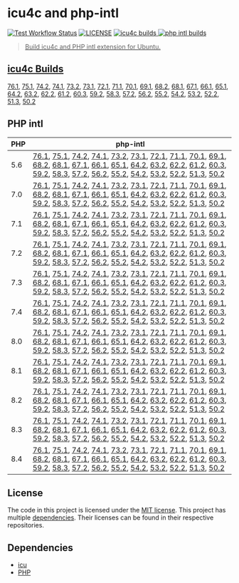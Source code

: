 # icu4c and php-intl

<a href="https://github.com/shivammathur/icu-intl" title="Test Workflow Status"><img alt="Test Workflow Status" src="https://github.com/shivammathur/icu-intl/workflows/Test%20workflow/badge.svg"></a>
<a href="https://github.com/shivammathur/icu-intl/blob/main/LICENSE" title="license"><img alt="LICENSE" src="https://img.shields.io/badge/license-MIT-428f7e.svg"></a>
<a href="https://github.com/shivammathur/icu-intl/#icu4c-builds" title="icu4c builds"><img alt="icu4c builds" src="https://img.shields.io/badge/icu-75.1%20to%2050.2-555555.svg?logo=unicode&logoColor=white&labelColor=de0029">
<a href="https://github.com/shivammathur/icu-intl/#php-intl" title="php intl builds"><img alt="php intl builds" src="https://img.shields.io/badge/php-5.6%20to%208.4-555555.svg?logo=php&logoColor=white&labelColor=777bb3">

> Build icu4c and PHP intl extension for Ubuntu.

## icu4c Builds
[76.1](https://github.com/shivammathur/icu-intl/releases/download/icu4c/icu4c-76.1.tar.zst), [75.1](https://github.com/shivammathur/icu-intl/releases/download/icu4c/icu4c-75.1.tar.zst), [74.2](https://github.com/shivammathur/icu-intl/releases/download/icu4c/icu4c-74.2.tar.zst), [74.1](https://github.com/shivammathur/icu-intl/releases/download/icu4c/icu4c-74.1.tar.zst), [73.2](https://github.com/shivammathur/icu-intl/releases/download/icu4c/icu4c-73.2.tar.zst), [73.1](https://github.com/shivammathur/icu-intl/releases/download/icu4c/icu4c-73.1.tar.zst), [72.1](https://github.com/shivammathur/icu-intl/releases/download/icu4c/icu4c-72.1.tar.zst), [71.1](https://github.com/shivammathur/icu-intl/releases/download/icu4c/icu4c-71.1.tar.zst), [70.1](https://github.com/shivammathur/icu-intl/releases/download/icu4c/icu4c-70.1.tar.zst), [69.1](https://github.com/shivammathur/icu-intl/releases/download/icu4c/icu4c-69.1.tar.zst), [68.2](https://github.com/shivammathur/icu-intl/releases/download/icu4c/icu4c-68.2.tar.zst), [68.1](https://github.com/shivammathur/icu-intl/releases/download/icu4c/icu4c-68.1.tar.zst), [67.1](https://github.com/shivammathur/icu-intl/releases/download/icu4c/icu4c-67.1.tar.zst), [66.1](https://github.com/shivammathur/icu-intl/releases/download/icu4c/icu4c-66.1.tar.zst), [65.1](https://github.com/shivammathur/icu-intl/releases/download/icu4c/icu4c-65.1.tar.zst), [64.2](https://github.com/shivammathur/icu-intl/releases/download/icu4c/icu4c-64.2.tar.zst), [63.2](https://github.com/shivammathur/icu-intl/releases/download/icu4c/icu4c-63.2.tar.zst), [62.2](https://github.com/shivammathur/icu-intl/releases/download/icu4c/icu4c-62.2.tar.zst), [61.2](https://github.com/shivammathur/icu-intl/releases/download/icu4c/icu4c-61.2.tar.zst), [60.3](https://github.com/shivammathur/icu-intl/releases/download/icu4c/icu4c-60.3.tar.zst), [59.2](https://github.com/shivammathur/icu-intl/releases/download/icu4c/icu4c-59.2.tar.zst), [58.3](https://github.com/shivammathur/icu-intl/releases/download/icu4c/icu4c-58.3.tar.zst), [57.2](https://github.com/shivammathur/icu-intl/releases/download/icu4c/icu4c-57.2.tar.zst), [56.2](https://github.com/shivammathur/icu-intl/releases/download/icu4c/icu4c-56.2.tar.zst), [55.2](https://github.com/shivammathur/icu-intl/releases/download/icu4c/icu4c-55.2.tar.zst), [54.2](https://github.com/shivammathur/icu-intl/releases/download/icu4c/icu4c-54.2.tar.zst), [53.2](https://github.com/shivammathur/icu-intl/releases/download/icu4c/icu4c-53.2.tar.zst), [52.2](https://github.com/shivammathur/icu-intl/releases/download/icu4c/icu4c-52.2.tar.zst), [51.3](https://github.com/shivammathur/icu-intl/releases/download/icu4c/icu4c-51.3.tar.zst), [50.2](https://github.com/shivammathur/icu-intl/releases/download/icu4c/icu4c-50.2.tar.zst)

## PHP intl
| PHP | php-intl |
|--- |--- |
|5.6 |[76.1](https://github.com/shivammathur/icu-intl/releases/download/intl/php5.6-intl-76.1.so), [75.1](https://github.com/shivammathur/icu-intl/releases/download/intl/php5.6-intl-75.1.so), [74.2](https://github.com/shivammathur/icu-intl/releases/download/intl/php5.6-intl-74.2.so), [74.1](https://github.com/shivammathur/icu-intl/releases/download/intl/php5.6-intl-74.1.so), [73.2](https://github.com/shivammathur/icu-intl/releases/download/intl/php5.6-intl-73.2.so), [73.1](https://github.com/shivammathur/icu-intl/releases/download/intl/php5.6-intl-73.1.so), [72.1](https://github.com/shivammathur/icu-intl/releases/download/intl/php5.6-intl-72.1.so), [71.1](https://github.com/shivammathur/icu-intl/releases/download/intl/php5.6-intl-71.1.so), [70.1](https://github.com/shivammathur/icu-intl/releases/download/intl/php5.6-intl-70.1.so), [69.1](https://github.com/shivammathur/icu-intl/releases/download/intl/php5.6-intl-69.1.so), [68.2](https://github.com/shivammathur/icu-intl/releases/download/intl/php5.6-intl-68.2.so), [68.1](https://github.com/shivammathur/icu-intl/releases/download/intl/php5.6-intl-68.1.so), [67.1](https://github.com/shivammathur/icu-intl/releases/download/intl/php5.6-intl-67.1.so), [66.1](https://github.com/shivammathur/icu-intl/releases/download/intl/php5.6-intl-66.1.so), [65.1](https://github.com/shivammathur/icu-intl/releases/download/intl/php5.6-intl-65.1.so), [64.2](https://github.com/shivammathur/icu-intl/releases/download/intl/php5.6-intl-64.2.so), [63.2](https://github.com/shivammathur/icu-intl/releases/download/intl/php5.6-intl-63.2.so), [62.2](https://github.com/shivammathur/icu-intl/releases/download/intl/php5.6-intl-62.2.so), [61.2](https://github.com/shivammathur/icu-intl/releases/download/intl/php5.6-intl-61.2.so), [60.3](https://github.com/shivammathur/icu-intl/releases/download/intl/php5.6-intl-60.3.so), [59.2](https://github.com/shivammathur/icu-intl/releases/download/intl/php5.6-intl-59.2.so), [58.3](https://github.com/shivammathur/icu-intl/releases/download/intl/php5.6-intl-58.3.so), [57.2](https://github.com/shivammathur/icu-intl/releases/download/intl/php5.6-intl-57.2.so), [56.2](https://github.com/shivammathur/icu-intl/releases/download/intl/php5.6-intl-56.2.so), [55.2](https://github.com/shivammathur/icu-intl/releases/download/intl/php5.6-intl-55.2.so), [54.2](https://github.com/shivammathur/icu-intl/releases/download/intl/php5.6-intl-54.2.so), [53.2](https://github.com/shivammathur/icu-intl/releases/download/intl/php5.6-intl-53.2.so), [52.2](https://github.com/shivammathur/icu-intl/releases/download/intl/php5.6-intl-52.2.so), [51.3](https://github.com/shivammathur/icu-intl/releases/download/intl/php5.6-intl-51.3.so), [50.2](https://github.com/shivammathur/icu-intl/releases/download/intl/php5.6-intl-50.2.so) |
|7.0 |[76.1](https://github.com/shivammathur/icu-intl/releases/download/intl/php7.0-intl-76.1.so), [75.1](https://github.com/shivammathur/icu-intl/releases/download/intl/php7.0-intl-75.1.so), [74.2](https://github.com/shivammathur/icu-intl/releases/download/intl/php7.0-intl-74.2.so), [74.1](https://github.com/shivammathur/icu-intl/releases/download/intl/php7.0-intl-74.1.so), [73.2](https://github.com/shivammathur/icu-intl/releases/download/intl/php7.0-intl-73.2.so), [73.1](https://github.com/shivammathur/icu-intl/releases/download/intl/php7.0-intl-73.1.so), [72.1](https://github.com/shivammathur/icu-intl/releases/download/intl/php7.0-intl-72.1.so), [71.1](https://github.com/shivammathur/icu-intl/releases/download/intl/php7.0-intl-71.1.so), [70.1](https://github.com/shivammathur/icu-intl/releases/download/intl/php7.0-intl-70.1.so), [69.1](https://github.com/shivammathur/icu-intl/releases/download/intl/php7.0-intl-69.1.so), [68.2](https://github.com/shivammathur/icu-intl/releases/download/intl/php7.0-intl-68.2.so), [68.1](https://github.com/shivammathur/icu-intl/releases/download/intl/php7.0-intl-68.1.so), [67.1](https://github.com/shivammathur/icu-intl/releases/download/intl/php7.0-intl-67.1.so), [66.1](https://github.com/shivammathur/icu-intl/releases/download/intl/php7.0-intl-66.1.so), [65.1](https://github.com/shivammathur/icu-intl/releases/download/intl/php7.0-intl-65.1.so), [64.2](https://github.com/shivammathur/icu-intl/releases/download/intl/php7.0-intl-64.2.so), [63.2](https://github.com/shivammathur/icu-intl/releases/download/intl/php7.0-intl-63.2.so), [62.2](https://github.com/shivammathur/icu-intl/releases/download/intl/php7.0-intl-62.2.so), [61.2](https://github.com/shivammathur/icu-intl/releases/download/intl/php7.0-intl-61.2.so), [60.3](https://github.com/shivammathur/icu-intl/releases/download/intl/php7.0-intl-60.3.so), [59.2](https://github.com/shivammathur/icu-intl/releases/download/intl/php7.0-intl-59.2.so), [58.3](https://github.com/shivammathur/icu-intl/releases/download/intl/php7.0-intl-58.3.so), [57.2](https://github.com/shivammathur/icu-intl/releases/download/intl/php7.0-intl-57.2.so), [56.2](https://github.com/shivammathur/icu-intl/releases/download/intl/php7.0-intl-56.2.so), [55.2](https://github.com/shivammathur/icu-intl/releases/download/intl/php7.0-intl-55.2.so), [54.2](https://github.com/shivammathur/icu-intl/releases/download/intl/php7.0-intl-54.2.so), [53.2](https://github.com/shivammathur/icu-intl/releases/download/intl/php7.0-intl-53.2.so), [52.2](https://github.com/shivammathur/icu-intl/releases/download/intl/php7.0-intl-52.2.so), [51.3](https://github.com/shivammathur/icu-intl/releases/download/intl/php7.0-intl-51.3.so), [50.2](https://github.com/shivammathur/icu-intl/releases/download/intl/php7.0-intl-50.2.so) |
|7.1 |[76.1](https://github.com/shivammathur/icu-intl/releases/download/intl/php7.1-intl-76.1.so), [75.1](https://github.com/shivammathur/icu-intl/releases/download/intl/php7.1-intl-75.1.so), [74.2](https://github.com/shivammathur/icu-intl/releases/download/intl/php7.1-intl-74.2.so), [74.1](https://github.com/shivammathur/icu-intl/releases/download/intl/php7.1-intl-74.1.so), [73.2](https://github.com/shivammathur/icu-intl/releases/download/intl/php7.1-intl-73.2.so), [73.1](https://github.com/shivammathur/icu-intl/releases/download/intl/php7.1-intl-73.1.so), [72.1](https://github.com/shivammathur/icu-intl/releases/download/intl/php7.1-intl-72.1.so), [71.1](https://github.com/shivammathur/icu-intl/releases/download/intl/php7.1-intl-71.1.so), [70.1](https://github.com/shivammathur/icu-intl/releases/download/intl/php7.1-intl-70.1.so), [69.1](https://github.com/shivammathur/icu-intl/releases/download/intl/php7.1-intl-69.1.so), [68.2](https://github.com/shivammathur/icu-intl/releases/download/intl/php7.1-intl-68.2.so), [68.1](https://github.com/shivammathur/icu-intl/releases/download/intl/php7.1-intl-68.1.so), [67.1](https://github.com/shivammathur/icu-intl/releases/download/intl/php7.1-intl-67.1.so), [66.1](https://github.com/shivammathur/icu-intl/releases/download/intl/php7.1-intl-66.1.so), [65.1](https://github.com/shivammathur/icu-intl/releases/download/intl/php7.1-intl-65.1.so), [64.2](https://github.com/shivammathur/icu-intl/releases/download/intl/php7.1-intl-64.2.so), [63.2](https://github.com/shivammathur/icu-intl/releases/download/intl/php7.1-intl-63.2.so), [62.2](https://github.com/shivammathur/icu-intl/releases/download/intl/php7.1-intl-62.2.so), [61.2](https://github.com/shivammathur/icu-intl/releases/download/intl/php7.1-intl-61.2.so), [60.3](https://github.com/shivammathur/icu-intl/releases/download/intl/php7.1-intl-60.3.so), [59.2](https://github.com/shivammathur/icu-intl/releases/download/intl/php7.1-intl-59.2.so), [58.3](https://github.com/shivammathur/icu-intl/releases/download/intl/php7.1-intl-58.3.so), [57.2](https://github.com/shivammathur/icu-intl/releases/download/intl/php7.1-intl-57.2.so), [56.2](https://github.com/shivammathur/icu-intl/releases/download/intl/php7.1-intl-56.2.so), [55.2](https://github.com/shivammathur/icu-intl/releases/download/intl/php7.1-intl-55.2.so), [54.2](https://github.com/shivammathur/icu-intl/releases/download/intl/php7.1-intl-54.2.so), [53.2](https://github.com/shivammathur/icu-intl/releases/download/intl/php7.1-intl-53.2.so), [52.2](https://github.com/shivammathur/icu-intl/releases/download/intl/php7.1-intl-52.2.so), [51.3](https://github.com/shivammathur/icu-intl/releases/download/intl/php7.1-intl-51.3.so), [50.2](https://github.com/shivammathur/icu-intl/releases/download/intl/php7.1-intl-50.2.so) |
|7.2 |[76.1](https://github.com/shivammathur/icu-intl/releases/download/intl/php7.2-intl-76.1.so), [75.1](https://github.com/shivammathur/icu-intl/releases/download/intl/php7.2-intl-75.1.so), [74.2](https://github.com/shivammathur/icu-intl/releases/download/intl/php7.2-intl-74.2.so), [74.1](https://github.com/shivammathur/icu-intl/releases/download/intl/php7.2-intl-74.1.so), [73.2](https://github.com/shivammathur/icu-intl/releases/download/intl/php7.2-intl-73.2.so), [73.1](https://github.com/shivammathur/icu-intl/releases/download/intl/php7.2-intl-73.1.so), [72.1](https://github.com/shivammathur/icu-intl/releases/download/intl/php7.2-intl-72.1.so), [71.1](https://github.com/shivammathur/icu-intl/releases/download/intl/php7.2-intl-71.1.so), [70.1](https://github.com/shivammathur/icu-intl/releases/download/intl/php7.2-intl-70.1.so), [69.1](https://github.com/shivammathur/icu-intl/releases/download/intl/php7.2-intl-69.1.so), [68.2](https://github.com/shivammathur/icu-intl/releases/download/intl/php7.2-intl-68.2.so), [68.1](https://github.com/shivammathur/icu-intl/releases/download/intl/php7.2-intl-68.1.so), [67.1](https://github.com/shivammathur/icu-intl/releases/download/intl/php7.2-intl-67.1.so), [66.1](https://github.com/shivammathur/icu-intl/releases/download/intl/php7.2-intl-66.1.so), [65.1](https://github.com/shivammathur/icu-intl/releases/download/intl/php7.2-intl-65.1.so), [64.2](https://github.com/shivammathur/icu-intl/releases/download/intl/php7.2-intl-64.2.so), [63.2](https://github.com/shivammathur/icu-intl/releases/download/intl/php7.2-intl-63.2.so), [62.2](https://github.com/shivammathur/icu-intl/releases/download/intl/php7.2-intl-62.2.so), [61.2](https://github.com/shivammathur/icu-intl/releases/download/intl/php7.2-intl-61.2.so), [60.3](https://github.com/shivammathur/icu-intl/releases/download/intl/php7.2-intl-60.3.so), [59.2](https://github.com/shivammathur/icu-intl/releases/download/intl/php7.2-intl-59.2.so), [58.3](https://github.com/shivammathur/icu-intl/releases/download/intl/php7.2-intl-58.3.so), [57.2](https://github.com/shivammathur/icu-intl/releases/download/intl/php7.2-intl-57.2.so), [56.2](https://github.com/shivammathur/icu-intl/releases/download/intl/php7.2-intl-56.2.so), [55.2](https://github.com/shivammathur/icu-intl/releases/download/intl/php7.2-intl-55.2.so), [54.2](https://github.com/shivammathur/icu-intl/releases/download/intl/php7.2-intl-54.2.so), [53.2](https://github.com/shivammathur/icu-intl/releases/download/intl/php7.2-intl-53.2.so), [52.2](https://github.com/shivammathur/icu-intl/releases/download/intl/php7.2-intl-52.2.so), [51.3](https://github.com/shivammathur/icu-intl/releases/download/intl/php7.2-intl-51.3.so), [50.2](https://github.com/shivammathur/icu-intl/releases/download/intl/php7.2-intl-50.2.so) |
|7.3 |[76.1](https://github.com/shivammathur/icu-intl/releases/download/intl/php7.3-intl-76.1.so), [75.1](https://github.com/shivammathur/icu-intl/releases/download/intl/php7.3-intl-75.1.so), [74.2](https://github.com/shivammathur/icu-intl/releases/download/intl/php7.3-intl-74.2.so), [74.1](https://github.com/shivammathur/icu-intl/releases/download/intl/php7.3-intl-74.1.so), [73.2](https://github.com/shivammathur/icu-intl/releases/download/intl/php7.3-intl-73.1.so), [73.1](https://github.com/shivammathur/icu-intl/releases/download/intl/php7.3-intl-73.2.so), [72.1](https://github.com/shivammathur/icu-intl/releases/download/intl/php7.3-intl-72.1.so), [71.1](https://github.com/shivammathur/icu-intl/releases/download/intl/php7.3-intl-71.1.so), [70.1](https://github.com/shivammathur/icu-intl/releases/download/intl/php7.3-intl-70.1.so), [69.1](https://github.com/shivammathur/icu-intl/releases/download/intl/php7.3-intl-69.1.so), [68.2](https://github.com/shivammathur/icu-intl/releases/download/intl/php7.3-intl-68.2.so), [68.1](https://github.com/shivammathur/icu-intl/releases/download/intl/php7.3-intl-68.1.so), [67.1](https://github.com/shivammathur/icu-intl/releases/download/intl/php7.3-intl-67.1.so), [66.1](https://github.com/shivammathur/icu-intl/releases/download/intl/php7.3-intl-66.1.so), [65.1](https://github.com/shivammathur/icu-intl/releases/download/intl/php7.3-intl-65.1.so), [64.2](https://github.com/shivammathur/icu-intl/releases/download/intl/php7.3-intl-64.2.so), [63.2](https://github.com/shivammathur/icu-intl/releases/download/intl/php7.3-intl-63.2.so), [62.2](https://github.com/shivammathur/icu-intl/releases/download/intl/php7.3-intl-62.2.so), [61.2](https://github.com/shivammathur/icu-intl/releases/download/intl/php7.3-intl-61.2.so), [60.3](https://github.com/shivammathur/icu-intl/releases/download/intl/php7.3-intl-60.3.so), [59.2](https://github.com/shivammathur/icu-intl/releases/download/intl/php7.3-intl-59.2.so), [58.3](https://github.com/shivammathur/icu-intl/releases/download/intl/php7.3-intl-58.3.so), [57.2](https://github.com/shivammathur/icu-intl/releases/download/intl/php7.3-intl-57.2.so), [56.2](https://github.com/shivammathur/icu-intl/releases/download/intl/php7.3-intl-56.2.so), [55.2](https://github.com/shivammathur/icu-intl/releases/download/intl/php7.3-intl-55.2.so), [54.2](https://github.com/shivammathur/icu-intl/releases/download/intl/php7.3-intl-54.2.so), [53.2](https://github.com/shivammathur/icu-intl/releases/download/intl/php7.3-intl-53.2.so), [52.2](https://github.com/shivammathur/icu-intl/releases/download/intl/php7.3-intl-52.2.so), [51.3](https://github.com/shivammathur/icu-intl/releases/download/intl/php7.3-intl-51.3.so), [50.2](https://github.com/shivammathur/icu-intl/releases/download/intl/php7.3-intl-50.2.so) |
|7.4 |[76.1](https://github.com/shivammathur/icu-intl/releases/download/intl/php7.4-intl-76.1.so), [75.1](https://github.com/shivammathur/icu-intl/releases/download/intl/php7.4-intl-75.1.so), [74.2](https://github.com/shivammathur/icu-intl/releases/download/intl/php7.4-intl-74.2.so), [74.1](https://github.com/shivammathur/icu-intl/releases/download/intl/php7.4-intl-74.1.so), [73.2](https://github.com/shivammathur/icu-intl/releases/download/intl/php7.4-intl-73.1.so), [73.1](https://github.com/shivammathur/icu-intl/releases/download/intl/php7.4-intl-73.2.so), [72.1](https://github.com/shivammathur/icu-intl/releases/download/intl/php7.4-intl-72.1.so), [71.1](https://github.com/shivammathur/icu-intl/releases/download/intl/php7.4-intl-71.1.so), [70.1](https://github.com/shivammathur/icu-intl/releases/download/intl/php7.4-intl-70.1.so), [69.1](https://github.com/shivammathur/icu-intl/releases/download/intl/php7.4-intl-69.1.so), [68.2](https://github.com/shivammathur/icu-intl/releases/download/intl/php7.4-intl-68.2.so), [68.1](https://github.com/shivammathur/icu-intl/releases/download/intl/php7.4-intl-68.1.so), [67.1](https://github.com/shivammathur/icu-intl/releases/download/intl/php7.4-intl-67.1.so), [66.1](https://github.com/shivammathur/icu-intl/releases/download/intl/php7.4-intl-66.1.so), [65.1](https://github.com/shivammathur/icu-intl/releases/download/intl/php7.4-intl-65.1.so), [64.2](https://github.com/shivammathur/icu-intl/releases/download/intl/php7.4-intl-64.2.so), [63.2](https://github.com/shivammathur/icu-intl/releases/download/intl/php7.4-intl-63.2.so), [62.2](https://github.com/shivammathur/icu-intl/releases/download/intl/php7.4-intl-62.2.so), [61.2](https://github.com/shivammathur/icu-intl/releases/download/intl/php7.4-intl-61.2.so), [60.3](https://github.com/shivammathur/icu-intl/releases/download/intl/php7.4-intl-60.3.so), [59.2](https://github.com/shivammathur/icu-intl/releases/download/intl/php7.4-intl-59.2.so), [58.3](https://github.com/shivammathur/icu-intl/releases/download/intl/php7.4-intl-58.3.so), [57.2](https://github.com/shivammathur/icu-intl/releases/download/intl/php7.4-intl-57.2.so), [56.2](https://github.com/shivammathur/icu-intl/releases/download/intl/php7.4-intl-56.2.so), [55.2](https://github.com/shivammathur/icu-intl/releases/download/intl/php7.4-intl-55.2.so), [54.2](https://github.com/shivammathur/icu-intl/releases/download/intl/php7.4-intl-54.2.so), [53.2](https://github.com/shivammathur/icu-intl/releases/download/intl/php7.4-intl-53.2.so), [52.2](https://github.com/shivammathur/icu-intl/releases/download/intl/php7.4-intl-52.2.so), [51.3](https://github.com/shivammathur/icu-intl/releases/download/intl/php7.4-intl-51.3.so), [50.2](https://github.com/shivammathur/icu-intl/releases/download/intl/php7.4-intl-50.2.so) |
|8.0 |[76.1](https://github.com/shivammathur/icu-intl/releases/download/intl/php8.0-intl-76.1.so), [75.1](https://github.com/shivammathur/icu-intl/releases/download/intl/php8.0-intl-75.1.so), [74.2](https://github.com/shivammathur/icu-intl/releases/download/intl/php8.0-intl-74.2.so), [74.1](https://github.com/shivammathur/icu-intl/releases/download/intl/php8.0-intl-74.1.so), [73.2](https://github.com/shivammathur/icu-intl/releases/download/intl/php8.0-intl-73.1.so), [73.1](https://github.com/shivammathur/icu-intl/releases/download/intl/php8.0-intl-73.2.so), [72.1](https://github.com/shivammathur/icu-intl/releases/download/intl/php8.0-intl-72.1.so), [71.1](https://github.com/shivammathur/icu-intl/releases/download/intl/php8.0-intl-71.1.so), [70.1](https://github.com/shivammathur/icu-intl/releases/download/intl/php8.0-intl-70.1.so), [69.1](https://github.com/shivammathur/icu-intl/releases/download/intl/php8.0-intl-69.1.so), [68.2](https://github.com/shivammathur/icu-intl/releases/download/intl/php8.0-intl-68.2.so), [68.1](https://github.com/shivammathur/icu-intl/releases/download/intl/php8.0-intl-68.1.so), [67.1](https://github.com/shivammathur/icu-intl/releases/download/intl/php8.0-intl-67.1.so), [66.1](https://github.com/shivammathur/icu-intl/releases/download/intl/php8.0-intl-66.1.so), [65.1](https://github.com/shivammathur/icu-intl/releases/download/intl/php8.0-intl-65.1.so), [64.2](https://github.com/shivammathur/icu-intl/releases/download/intl/php8.0-intl-64.2.so), [63.2](https://github.com/shivammathur/icu-intl/releases/download/intl/php8.0-intl-63.2.so), [62.2](https://github.com/shivammathur/icu-intl/releases/download/intl/php8.0-intl-62.2.so), [61.2](https://github.com/shivammathur/icu-intl/releases/download/intl/php8.0-intl-61.2.so), [60.3](https://github.com/shivammathur/icu-intl/releases/download/intl/php8.0-intl-60.3.so), [59.2](https://github.com/shivammathur/icu-intl/releases/download/intl/php8.0-intl-59.2.so), [58.3](https://github.com/shivammathur/icu-intl/releases/download/intl/php8.0-intl-58.3.so), [57.2](https://github.com/shivammathur/icu-intl/releases/download/intl/php8.0-intl-57.2.so), [56.2](https://github.com/shivammathur/icu-intl/releases/download/intl/php8.0-intl-56.2.so), [55.2](https://github.com/shivammathur/icu-intl/releases/download/intl/php8.0-intl-55.2.so), [54.2](https://github.com/shivammathur/icu-intl/releases/download/intl/php8.0-intl-54.2.so), [53.2](https://github.com/shivammathur/icu-intl/releases/download/intl/php8.0-intl-53.2.so), [52.2](https://github.com/shivammathur/icu-intl/releases/download/intl/php8.0-intl-52.2.so), [51.3](https://github.com/shivammathur/icu-intl/releases/download/intl/php8.0-intl-51.3.so), [50.2](https://github.com/shivammathur/icu-intl/releases/download/intl/php8.0-intl-50.2.so) |
|8.1 |[76.1](https://github.com/shivammathur/icu-intl/releases/download/intl/php8.1-intl-76.1.so), [75.1](https://github.com/shivammathur/icu-intl/releases/download/intl/php8.1-intl-75.1.so), [74.2](https://github.com/shivammathur/icu-intl/releases/download/intl/php8.1-intl-74.2.so), [74.1](https://github.com/shivammathur/icu-intl/releases/download/intl/php8.1-intl-74.1.so), [73.2](https://github.com/shivammathur/icu-intl/releases/download/intl/php8.1-intl-73.1.so), [73.1](https://github.com/shivammathur/icu-intl/releases/download/intl/php8.1-intl-73.2.so), [72.1](https://github.com/shivammathur/icu-intl/releases/download/intl/php8.1-intl-72.1.so), [71.1](https://github.com/shivammathur/icu-intl/releases/download/intl/php8.1-intl-71.1.so), [70.1](https://github.com/shivammathur/icu-intl/releases/download/intl/php8.1-intl-70.1.so), [69.1](https://github.com/shivammathur/icu-intl/releases/download/intl/php8.1-intl-69.1.so), [68.2](https://github.com/shivammathur/icu-intl/releases/download/intl/php8.1-intl-68.2.so), [68.1](https://github.com/shivammathur/icu-intl/releases/download/intl/php8.1-intl-68.1.so), [67.1](https://github.com/shivammathur/icu-intl/releases/download/intl/php8.1-intl-67.1.so), [66.1](https://github.com/shivammathur/icu-intl/releases/download/intl/php8.1-intl-66.1.so), [65.1](https://github.com/shivammathur/icu-intl/releases/download/intl/php8.1-intl-65.1.so), [64.2](https://github.com/shivammathur/icu-intl/releases/download/intl/php8.1-intl-64.2.so), [63.2](https://github.com/shivammathur/icu-intl/releases/download/intl/php8.1-intl-63.2.so), [62.2](https://github.com/shivammathur/icu-intl/releases/download/intl/php8.1-intl-62.2.so), [61.2](https://github.com/shivammathur/icu-intl/releases/download/intl/php8.1-intl-61.2.so), [60.3](https://github.com/shivammathur/icu-intl/releases/download/intl/php8.1-intl-60.3.so), [59.2](https://github.com/shivammathur/icu-intl/releases/download/intl/php8.1-intl-59.2.so), [58.3](https://github.com/shivammathur/icu-intl/releases/download/intl/php8.1-intl-58.3.so), [57.2](https://github.com/shivammathur/icu-intl/releases/download/intl/php8.1-intl-57.2.so), [56.2](https://github.com/shivammathur/icu-intl/releases/download/intl/php8.1-intl-56.2.so), [55.2](https://github.com/shivammathur/icu-intl/releases/download/intl/php8.1-intl-55.2.so), [54.2](https://github.com/shivammathur/icu-intl/releases/download/intl/php8.1-intl-54.2.so), [53.2](https://github.com/shivammathur/icu-intl/releases/download/intl/php8.1-intl-53.2.so), [52.2](https://github.com/shivammathur/icu-intl/releases/download/intl/php8.1-intl-52.2.so), [51.3](https://github.com/shivammathur/icu-intl/releases/download/intl/php8.1-intl-51.3.so), [50.2](https://github.com/shivammathur/icu-intl/releases/download/intl/php8.1-intl-50.2.so) |
|8.2 |[76.1](https://github.com/shivammathur/icu-intl/releases/download/intl/php8.2-intl-76.1.so), [75.1](https://github.com/shivammathur/icu-intl/releases/download/intl/php8.2-intl-75.1.so), [74.2](https://github.com/shivammathur/icu-intl/releases/download/intl/php8.2-intl-74.2.so), [74.1](https://github.com/shivammathur/icu-intl/releases/download/intl/php8.2-intl-74.1.so), [73.2](https://github.com/shivammathur/icu-intl/releases/download/intl/php8.2-intl-73.1.so), [73.1](https://github.com/shivammathur/icu-intl/releases/download/intl/php8.2-intl-73.2.so), [72.1](https://github.com/shivammathur/icu-intl/releases/download/intl/php8.2-intl-72.1.so), [71.1](https://github.com/shivammathur/icu-intl/releases/download/intl/php8.2-intl-71.1.so), [70.1](https://github.com/shivammathur/icu-intl/releases/download/intl/php8.2-intl-70.1.so), [69.1](https://github.com/shivammathur/icu-intl/releases/download/intl/php8.2-intl-69.1.so), [68.2](https://github.com/shivammathur/icu-intl/releases/download/intl/php8.2-intl-68.2.so), [68.1](https://github.com/shivammathur/icu-intl/releases/download/intl/php8.2-intl-68.1.so), [67.1](https://github.com/shivammathur/icu-intl/releases/download/intl/php8.2-intl-67.1.so), [66.1](https://github.com/shivammathur/icu-intl/releases/download/intl/php8.2-intl-66.1.so), [65.1](https://github.com/shivammathur/icu-intl/releases/download/intl/php8.2-intl-65.1.so), [64.2](https://github.com/shivammathur/icu-intl/releases/download/intl/php8.2-intl-64.2.so), [63.2](https://github.com/shivammathur/icu-intl/releases/download/intl/php8.2-intl-63.2.so), [62.2](https://github.com/shivammathur/icu-intl/releases/download/intl/php8.2-intl-62.2.so), [61.2](https://github.com/shivammathur/icu-intl/releases/download/intl/php8.2-intl-61.2.so), [60.3](https://github.com/shivammathur/icu-intl/releases/download/intl/php8.2-intl-60.3.so), [59.2](https://github.com/shivammathur/icu-intl/releases/download/intl/php8.2-intl-59.2.so), [58.3](https://github.com/shivammathur/icu-intl/releases/download/intl/php8.2-intl-58.3.so), [57.2](https://github.com/shivammathur/icu-intl/releases/download/intl/php8.2-intl-57.2.so), [56.2](https://github.com/shivammathur/icu-intl/releases/download/intl/php8.2-intl-56.2.so), [55.2](https://github.com/shivammathur/icu-intl/releases/download/intl/php8.2-intl-55.2.so), [54.2](https://github.com/shivammathur/icu-intl/releases/download/intl/php8.2-intl-54.2.so), [53.2](https://github.com/shivammathur/icu-intl/releases/download/intl/php8.2-intl-53.2.so), [52.2](https://github.com/shivammathur/icu-intl/releases/download/intl/php8.2-intl-52.2.so), [51.3](https://github.com/shivammathur/icu-intl/releases/download/intl/php8.2-intl-51.3.so), [50.2](https://github.com/shivammathur/icu-intl/releases/download/intl/php8.2-intl-50.2.so) |
|8.3 |[76.1](https://github.com/shivammathur/icu-intl/releases/download/intl/php8.3-intl-76.1.so), [75.1](https://github.com/shivammathur/icu-intl/releases/download/intl/php8.3-intl-75.1.so), [74.2](https://github.com/shivammathur/icu-intl/releases/download/intl/php8.3-intl-74.2.so), [74.1](https://github.com/shivammathur/icu-intl/releases/download/intl/php8.3-intl-74.1.so), [73.2](https://github.com/shivammathur/icu-intl/releases/download/intl/php8.3-intl-73.1.so), [73.1](https://github.com/shivammathur/icu-intl/releases/download/intl/php8.3-intl-73.2.so), [72.1](https://github.com/shivammathur/icu-intl/releases/download/intl/php8.3-intl-72.1.so), [71.1](https://github.com/shivammathur/icu-intl/releases/download/intl/php8.3-intl-71.1.so), [70.1](https://github.com/shivammathur/icu-intl/releases/download/intl/php8.3-intl-70.1.so), [69.1](https://github.com/shivammathur/icu-intl/releases/download/intl/php8.3-intl-69.1.so), [68.2](https://github.com/shivammathur/icu-intl/releases/download/intl/php8.3-intl-68.2.so), [68.1](https://github.com/shivammathur/icu-intl/releases/download/intl/php8.3-intl-68.1.so), [67.1](https://github.com/shivammathur/icu-intl/releases/download/intl/php8.3-intl-67.1.so), [66.1](https://github.com/shivammathur/icu-intl/releases/download/intl/php8.3-intl-66.1.so), [65.1](https://github.com/shivammathur/icu-intl/releases/download/intl/php8.3-intl-65.1.so), [64.2](https://github.com/shivammathur/icu-intl/releases/download/intl/php8.3-intl-64.2.so), [63.2](https://github.com/shivammathur/icu-intl/releases/download/intl/php8.3-intl-63.2.so), [62.2](https://github.com/shivammathur/icu-intl/releases/download/intl/php8.3-intl-62.2.so), [61.2](https://github.com/shivammathur/icu-intl/releases/download/intl/php8.3-intl-61.2.so), [60.3](https://github.com/shivammathur/icu-intl/releases/download/intl/php8.3-intl-60.3.so), [59.2](https://github.com/shivammathur/icu-intl/releases/download/intl/php8.3-intl-59.2.so), [58.3](https://github.com/shivammathur/icu-intl/releases/download/intl/php8.3-intl-58.3.so), [57.2](https://github.com/shivammathur/icu-intl/releases/download/intl/php8.3-intl-57.2.so), [56.2](https://github.com/shivammathur/icu-intl/releases/download/intl/php8.3-intl-56.2.so), [55.2](https://github.com/shivammathur/icu-intl/releases/download/intl/php8.3-intl-55.2.so), [54.2](https://github.com/shivammathur/icu-intl/releases/download/intl/php8.3-intl-54.2.so), [53.2](https://github.com/shivammathur/icu-intl/releases/download/intl/php8.3-intl-53.2.so), [52.2](https://github.com/shivammathur/icu-intl/releases/download/intl/php8.3-intl-52.2.so), [51.3](https://github.com/shivammathur/icu-intl/releases/download/intl/php8.3-intl-51.3.so), [50.2](https://github.com/shivammathur/icu-intl/releases/download/intl/php8.3-intl-50.2.so) |
|8.4 |[76.1](https://github.com/shivammathur/icu-intl/releases/download/intl/php8.4-intl-76.1.so), [75.1](https://github.com/shivammathur/icu-intl/releases/download/intl/php8.4-intl-75.1.so), [74.2](https://github.com/shivammathur/icu-intl/releases/download/intl/php8.4-intl-74.2.so), [74.1](https://github.com/shivammathur/icu-intl/releases/download/intl/php8.4-intl-74.1.so), [73.2](https://github.com/shivammathur/icu-intl/releases/download/intl/php8.4-intl-73.1.so), [73.1](https://github.com/shivammathur/icu-intl/releases/download/intl/php8.4-intl-73.2.so), [72.1](https://github.com/shivammathur/icu-intl/releases/download/intl/php8.4-intl-72.1.so), [71.1](https://github.com/shivammathur/icu-intl/releases/download/intl/php8.4-intl-71.1.so), [70.1](https://github.com/shivammathur/icu-intl/releases/download/intl/php8.4-intl-70.1.so), [69.1](https://github.com/shivammathur/icu-intl/releases/download/intl/php8.4-intl-69.1.so), [68.2](https://github.com/shivammathur/icu-intl/releases/download/intl/php8.4-intl-68.2.so), [68.1](https://github.com/shivammathur/icu-intl/releases/download/intl/php8.4-intl-68.1.so), [67.1](https://github.com/shivammathur/icu-intl/releases/download/intl/php8.4-intl-67.1.so), [66.1](https://github.com/shivammathur/icu-intl/releases/download/intl/php8.4-intl-66.1.so), [65.1](https://github.com/shivammathur/icu-intl/releases/download/intl/php8.4-intl-65.1.so), [64.2](https://github.com/shivammathur/icu-intl/releases/download/intl/php8.4-intl-64.2.so), [63.2](https://github.com/shivammathur/icu-intl/releases/download/intl/php8.4-intl-63.2.so), [62.2](https://github.com/shivammathur/icu-intl/releases/download/intl/php8.4-intl-62.2.so), [61.2](https://github.com/shivammathur/icu-intl/releases/download/intl/php8.4-intl-61.2.so), [60.3](https://github.com/shivammathur/icu-intl/releases/download/intl/php8.4-intl-60.3.so), [59.2](https://github.com/shivammathur/icu-intl/releases/download/intl/php8.4-intl-59.2.so), [58.3](https://github.com/shivammathur/icu-intl/releases/download/intl/php8.4-intl-58.3.so), [57.2](https://github.com/shivammathur/icu-intl/releases/download/intl/php8.4-intl-57.2.so), [56.2](https://github.com/shivammathur/icu-intl/releases/download/intl/php8.4-intl-56.2.so), [55.2](https://github.com/shivammathur/icu-intl/releases/download/intl/php8.4-intl-55.2.so), [54.2](https://github.com/shivammathur/icu-intl/releases/download/intl/php8.4-intl-54.2.so), [53.2](https://github.com/shivammathur/icu-intl/releases/download/intl/php8.4-intl-53.2.so), [52.2](https://github.com/shivammathur/icu-intl/releases/download/intl/php8.4-intl-52.2.so), [51.3](https://github.com/shivammathur/icu-intl/releases/download/intl/php8.4-intl-51.3.so), [50.2](https://github.com/shivammathur/icu-intl/releases/download/intl/php8.4-intl-50.2.so) |

## License

The code in this project is licensed under the [MIT license](LICENSE). This project has multiple [dependencies](#dependencies). Their licenses can be found in their respective repositories.

## Dependencies

- [icu](https://github.com/unicode-org/icu "International Components for Unicode")
- [PHP](https://github.com/php/php-src "PHP Upstream project")
